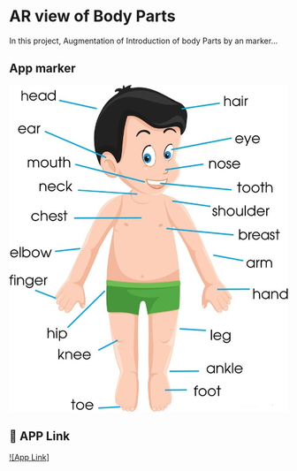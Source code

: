 
# AR view of Body Parts

In this project, Augmentation of Introduction of body Parts by an marker...


## App marker
![](bodyparts.jpg)


## 🔗 APP Link
[![App Link]](https://drive.google.com/drive/u/0/folders/1VHlDCe4mFjjYb2RHD6dWfUxB1NJlvBnx?lfhs=2)

